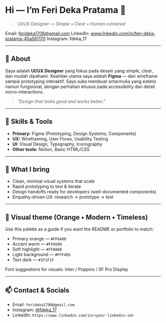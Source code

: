 # Hi — I’m **Feri Deka Pratama** 👋

> UI/UX Designer — *Simple • Clear • Human-centered*


Email: ferideka1708@gmail.com
LinkedIn: www.linkedin.com/in/feri-deka-pratama-45a561170
Instagram: fdeka_17

---

## 🎯 About

Saya adalah **UI/UX Designer** yang fokus pada desain yang *simple*, *clear*, dan mudah dipahami. Keahlian utama saya adalah **Figma** — dari wireframe sampai prototyping interaktif. Saya suka membuat antarmuka yang estetis namun fungsional, dengan perhatian khusus pada accessibility dan detail micro-interactions.

> *"Design that looks good and works better."*

---

## 🧰 Skills & Tools

* **Primary:** Figma (Prototyping, Design Systems, Components)
* **UX:** Wireframing, User Flows, Usability Testing
* **UI:** Visual Design, Typography, Iconography
* **Other tools:** Notion, Basic HTML/CSS

---

## 📌 What I bring

* Clean, minimal visual systems that scale
* Rapid prototyping to test & iterate
* Design handoffs ready for developers (well-documented components)
* Empathy-driven UX: research -> prototype -> test

---

## 🎨 Visual theme (Orange • Modern • Timeless)

Use this palette as a guide if you want the README or portfolio to match:

* Primary orange — `#FF6A00`
* Accent warm — `#FFA500`
* Soft highlight — `#FFB86B`
* Light background — `#FFF4E6`
* Text dark — `#1F1F1F`

Font suggestions for visuals: Inter / Poppins / SF Pro Display

---

## 📫 Contact & Socials

* Email: `ferideka1708@gmail.com`
* Instagram: [@fdeka\_17](https://instagram.com/fdeka_17)
* LinkedIn: `https://www.linkedin.com/in/<your-linkedin-id>`
